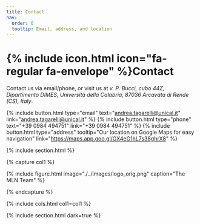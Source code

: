 ```yaml
---
title: Contact
nav:
  order: 6
  tooltip: Email, address, and location
---
```


# {% include icon.html icon="fa-regular fa-envelope" %}Contact

Contact us via email/phone, or  visit us at *v. P. Bucci, cubo 44Z, Dipartimento DIMES, Università della Calabria, 87036 Arcavata di Rende (CS), Italy*.

{%
  include button.html
  type="email"
  text="andrea.tagarelli@unical.it"
  link="andrea.tagarelli@unical.it"
%}
{%
  include button.html
  type="phone"
  text="+39 0984 494751"
  link="+39 0984 494751"
%}
{%
  include button.html
  type="address"
  tooltip="Our location on Google Maps for easy navigation"
  link="https://maps.app.goo.gl/GX4eG1hL7s38ghrX8"
%}

{% include section.html %}

{% capture col1 %}

{%
  include figure.html
  image="./../images/logo_orig.png"
  caption="The MLN Team"
%}

{% endcapture %}


<!--
{% capture col2 %}

{%
  include figure.html
  image="images/photo.jpg"
  caption="Lorem ipsum"
%}

{% endcapture %}

{% include cols.html col1=col1 col2=col2 %}
-->

{% include cols.html col1=col1 %}




{% include section.html dark=true %}
<!--
{% capture col1 %}
Lorem ipsum dolor sit amet  
consectetur adipiscing elit  
sed do eiusmod tempor
{% endcapture %}

{% capture col2 %}
Lorem ipsum dolor sit amet  
consectetur adipiscing elit  
sed do eiusmod tempor
{% endcapture %}

{% capture col3 %}
Lorem ipsum dolor sit amet  
consectetur adipiscing elit  
sed do eiusmod tempor
{% endcapture %}

{% include cols.html col1=col1 col2=col2 col3=col3 %}

-->
